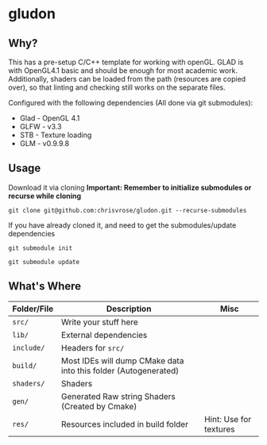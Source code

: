# gludon

## Why?
This has a pre-setup C/C++ template for working with openGL.
GLAD is with OpenGL4.1 basic and should be enough for most academic work.
Additionally, shaders can be loaded from the path (resources are copied over), so that linting and checking still works on the separate files.

Configured with the following dependencies (All done via git submodules):
- Glad - OpenGL 4.1
- GLFW - v3.3
- STB - Texture loading
- GLM - v0.9.9.8

## Usage

Download it via cloning
**Important: Remember to initialize submodules or recurse while cloning**

```
git clone git@github.com:chrisvrose/gludon.git --recurse-submodules
```

If you have already cloned it, and need to get the submodules/update dependencies
```
git submodule init

git submodule update
```



## What's Where

| Folder/File | Description                                                     | Misc                   |
| ----------- | --------------------------------------------------------------- | ---------------------- |
| `src/`      | Write your stuff here                                           |                        |
| `lib/`      | External dependencies                                           |                        |
| `include/`  | Headers for `src/`                                              |                        |
| `build/`    | Most IDEs will dump CMake data into this folder (Autogenerated) |                        |
| `shaders/`  | Shaders                                                         |                        |
| `gen/`      | Generated Raw string Shaders (Created by Cmake)                 |                        |
| `res/`      | Resources included in build folder                              | Hint: Use for textures |
